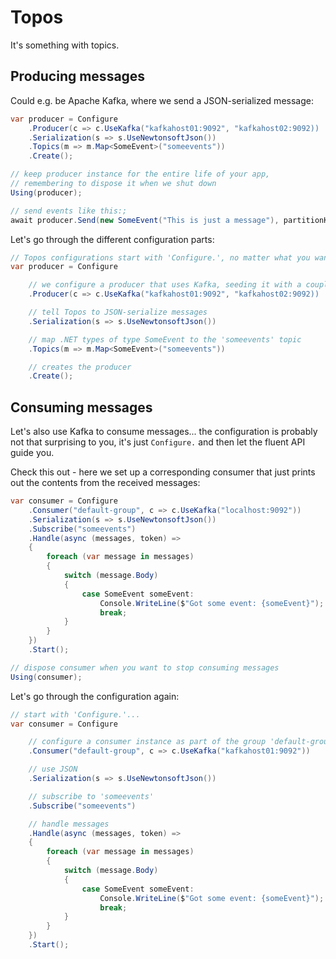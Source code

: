 # Topos

It's something with topics.

## Producing messages

Could e.g. be Apache Kafka, where we send a JSON-serialized message:
```csharp
var producer = Configure
    .Producer(c => c.UseKafka("kafkahost01:9092", "kafkahost02:9092))
    .Serialization(s => s.UseNewtonsoftJson())
    .Topics(m => m.Map<SomeEvent>("someevents"))
    .Create();

// keep producer instance for the entire life of your app,
// remembering to dispose it when we shut down
Using(producer);

// send events like this:;
await producer.Send(new SomeEvent("This is just a message"), partitionKey: "customer-004");
```

Let's go through the different configuration parts:
```csharp
// Topos configurations start with 'Configure.', no matter what you want to configure
var producer = Configure

	// we configure a producer that uses Kafka, seeding it with a couple of brokers
    .Producer(c => c.UseKafka("kafkahost01:9092", "kafkahost02:9092))

	// tell Topos to JSON-serialize messages
    .Serialization(s => s.UseNewtonsoftJson())

	// map .NET types of type SomeEvent to the 'someevents' topic
    .Topics(m => m.Map<SomeEvent>("someevents"))

	// creates the producer
    .Create();
```

## Consuming messages

Let's also use Kafka to consume messages... the configuration is probably not that surprising to you, it's
just `Configure.` and then let the fluent API guide you.

Check this out - here we set up a corresponding consumer that just prints out the contents from the received messages:
```csharp
var consumer = Configure
    .Consumer("default-group", c => c.UseKafka("localhost:9092"))
    .Serialization(s => s.UseNewtonsoftJson())
    .Subscribe("someevents")
    .Handle(async (messages, token) =>
    {
        foreach (var message in messages)
        {
            switch (message.Body)
            {
                case SomeEvent someEvent:
                    Console.WriteLine($"Got some event: {someEvent}");
                    break;
            }
        }
    })
    .Start();

// dispose consumer when you want to stop consuming messages
Using(consumer);
```

Let's go through the configuration again:
```csharp
// start with 'Configure.'...
var consumer = Configure

	// configure a consumer instance as part of the group 'default-group', and use Kafka
    .Consumer("default-group", c => c.UseKafka("kafkahost01:9092"))

	// use JSON
    .Serialization(s => s.UseNewtonsoftJson())

	// subscribe to 'someevents'
    .Subscribe("someevents")

	// handle messages
    .Handle(async (messages, token) =>
    {
        foreach (var message in messages)
        {
            switch (message.Body)
            {
                case SomeEvent someEvent:
                    Console.WriteLine($"Got some event: {someEvent}");
                    break;
            }
        }
    })
    .Start();
```